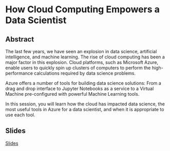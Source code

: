 # How Cloud Computing Empowers a Data Scientist

## Abstract

The last few years, we have seen an explosion in data science, artificial intelligence, and machine learning. The rise of cloud computing has been a major factor in this explosion. Cloud platforms, such as Microsoft Azure, enable users to quickly spin up clusters of computers to perform the high-performance calculations required by data science problems. 

Azure offers a number of tools for building data science solutions: From a drag and drop interface to Jupyter Notebooks as a service to a Virtual Machine pre-configured with powerful Machine Learning tools.

In this session, you will learn how the cloud has impacted data science, the most useful tools in Azure for a data scientist, and when it is appropriate to use each tool.

## Slides

[Slides](https://1drv.ms/p/s!AsEkrMBA7Ehw1a9xXBfKU8keaqDCmA?e=hyrz7A)
